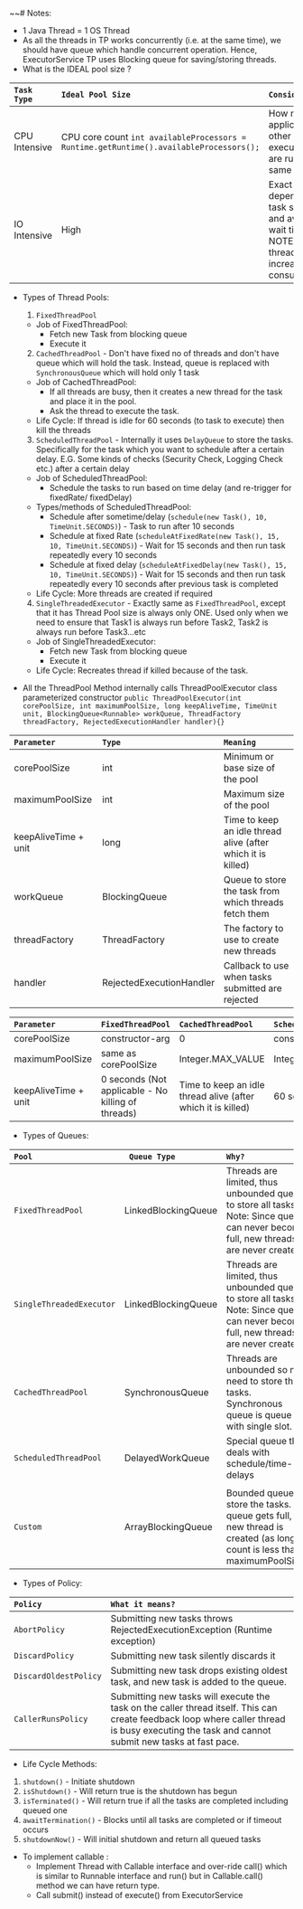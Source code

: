 ~~# Notes:

- 1 Java Thread = 1 OS Thread
- As all the threads in TP works concurrently (i.e. at the same time), we should have queue which handle concurrent
  operation. Hence, ExecutorService TP uses Blocking queue for saving/storing threads.
- What is the IDEAL pool size ?

| `Task Type`   | `Ideal Pool Size`                                                                      | `Consideration`                                                                                                                                    |
|:--------------|:---------------------------------------------------------------------------------------|:---------------------------------------------------------------------------------------------------------------------------------------------------|
| CPU Intensive | CPU core count `int availableProcessors = Runtime.getRuntime().availableProcessors();` | How many other applications (or other executors/threads) are running on same CPU                                                                   |
| IO Intensive  | High                                                                                   | Exact number will depend on rate of task submissions and average task wait time.<br/> NOTE: Too many threads will increase memory consumption too. |

- Types of Thread Pools:
    1. `FixedThreadPool`

    - Job of FixedThreadPool:
        - Fetch new Task from blocking queue
        - Execute it

    2. `CachedThreadPool` - Don't have fixed no of threads and don't have queue which will hold the task. Instead, queue
       is replaced with `SynchronousQueue` which will hold only 1 task

    - Job of CachedThreadPool:
        - If all threads are busy, then it creates a new thread for the task and place it in the pool.
        - Ask the thread to execute the task.
    - Life Cycle: If thread is idle for 60 seconds (to task to execute) then kill the threads

    3. `ScheduledThreadPool` - Internally it uses `DelayQueue` to store the tasks. Specifically for the task which you
       want to schedule after a certain delay. E.G. Some kinds of checks (Security Check, Logging Check etc.) after a
       certain delay

    - Job of ScheduledThreadPool:
        - Schedule the tasks to run based on time delay (and re-trigger for fixedRate/ fixedDelay)
    - Types/methods of ScheduledThreadPool:
        - Schedule after sometime/delay (`schedule(new Task(), 10, TimeUnit.SECONDS)`) - Task to run after 10 seconds
        - Schedule at fixed Rate (`scheduleAtFixedRate(new Task(), 15, 10, TimeUnit.SECONDS)`) - Wait for 15 seconds and
          then run task repeatedly every 10 seconds
        - Schedule at fixed delay (`scheduleAtFixedDelay(new Task(), 15, 10, TimeUnit.SECONDS)`) - Wait for 15 seconds
          and then run task repeatedly every 10 seconds after previous task is completed
    - Life Cycle: More threads are created if required

    4. `SingleThreadedExecutor` - Exactly same as `FixedThreadPool`, except that it has Thread Pool size is always only
       ONE. Used only when we need to ensure that Task1 is always run before Task2, Task2 is always run before
       Task3...etc

    - Job of SingleThreadedExecutor:
        - Fetch new Task from blocking queue
        - Execute it
    - Life Cycle: Recreates thread if killed because of the task.

- All the ThreadPool Method internally calls ThreadPoolExecutor class parameterized constructor
  `public ThreadPoolExecutor(int corePoolSize,
  int maximumPoolSize,
  long keepAliveTime,
  TimeUnit unit,
  BlockingQueue<Runnable> workQueue,
  ThreadFactory threadFactory,
  RejectedExecutionHandler handler){}`

| `Parameter`          | `Type`                   | `Meaning`                                                    |
|:---------------------|:-------------------------|:-------------------------------------------------------------|
| corePoolSize         | int                      | Minimum or base size of the pool                             |
| maximumPoolSize      | int                      | Maximum size of the pool                                     |
| keepAliveTime + unit | long                     | Time to keep an idle thread alive (after which it is killed) |
| workQueue            | BlockingQueue            | Queue to store the task from which threads fetch them        |
| threadFactory        | ThreadFactory            | The factory to use to create new threads                     |
| handler              | RejectedExecutionHandler | Callback to use when tasks submitted are rejected            |

| `Parameter`          | `FixedThreadPool`                                  | `CachedThreadPool`                                           | `ScheduledThreadPool` | `SingleThreadedExecutor`                                     |
|:---------------------|:---------------------------------------------------|:-------------------------------------------------------------|:----------------------|:-------------------------------------------------------------|
| corePoolSize         | constructor-arg                                    | 0                                                            | constructor-arg       | 1                                                            |
| maximumPoolSize      | same as corePoolSize                               | Integer.MAX_VALUE                                            | Integer.MAX_VALUE     | 1                                                            |
| keepAliveTime + unit | 0 seconds (Not applicable - No killing of threads) | Time to keep an idle thread alive (after which it is killed) | 60 seconds            | 0 seconds  (Not applicable - No killing or creation threads) |

- Types of Queues:

| `Pool`                   | ` Queue Type`       | `Why?`                                                                                                                                    |
|:-------------------------|:--------------------|:------------------------------------------------------------------------------------------------------------------------------------------|
| `FixedThreadPool`        | LinkedBlockingQueue | Threads are limited, thus unbounded queue to store all tasks.<br/> Note: Since queue can never become full, new threads are never created |
| `SingleThreadedExecutor` | LinkedBlockingQueue | Threads are limited, thus unbounded queue to store all tasks.<br/> Note: Since queue can never become full, new threads are never created |
| `CachedThreadPool`       | SynchronousQueue    | Threads are unbounded so no need to store the tasks. Synchronous queue is queue with single slot.                                         |
| `ScheduledThreadPool`    | DelayedWorkQueue    | Special queue that deals with schedule/time-delays                                                                                        |
|                          |                     |                                                                                                                                           |
| `Custom`                 | ArrayBlockingQueue  | Bounded queue store the tasks. If queue gets full, new thread is created (as long as count is less than maximumPoolSize)                  |

- Types of Policy:

| `Policy`              | `What it means?`                                                                                                                                                                               |
|:----------------------|:-----------------------------------------------------------------------------------------------------------------------------------------------------------------------------------------------|
| `AbortPolicy`         | Submitting new tasks throws RejectedExecutionException (Runtime exception)                                                                                                                     |
| `DiscardPolicy`       | Submitting new task silently discards it                                                                                                                                                       |
| `DiscardOldestPolicy` | Submitting new task drops existing oldest task, and new task is added to the queue.                                                                                                            |
| `CallerRunsPolicy`    | Submitting new tasks will execute the task on the caller thread itself. This can create feedback loop where caller thread is busy executing the task and cannot submit new tasks at fast pace. |

- Life Cycle Methods:

1. `shutdown()` - Initiate shutdown
2. `isShutdown()` - Will return true is the shutdown has begun
3. `isTerminated()` - Will return true if all the tasks are completed including queued one
4. `awaitTermination()` - Blocks until all tasks are completed or if timeout occurs
5. `shutdownNow()` - Will initial shutdown and return all queued tasks

- To implement callable :
    - Implement Thread with Callable interface and over-ride call() which is similar to Runnable
      interface and run() but in Callable.call() method we can have return type.
    - Call submit() instead of execute() from ExecutorService